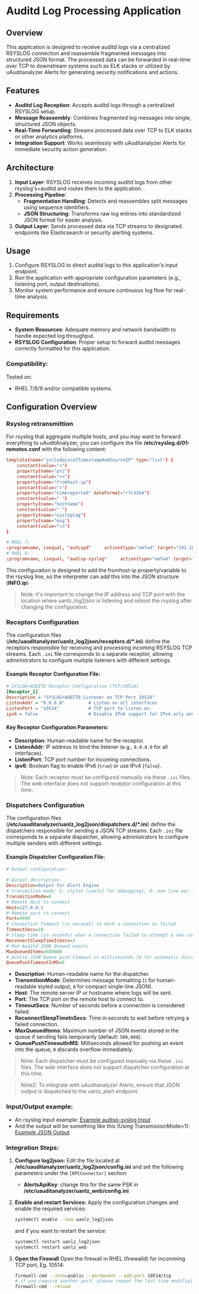 # Auditd Log Processing Application

## Overview
This application is designed to receive auditd logs via a centralized RSYSLOG connection and reassemble fragmented messages into structured JSON format. The processed data can be forwarded in real-time over TCP to downstream systems such as ELK stacks or utilized by uAuditanalyzer Alerts for generating security notifications and actions.

## Features
- **Auditd Log Reception**: Accepts auditd logs through a centralized RSYSLOG setup.
- **Message Reassembly**: Combines fragmented log messages into single, structured JSON objects.
- **Real-Time Forwarding**: Streams processed data over TCP to ELK stacks or other analytics platforms.
- **Integration Support**: Works seamlessly with uAuditanalyzer Alerts for immediate security action generation.

## Architecture
1. **Input Layer**: RSYSLOG receives incoming auditd logs from other rsyslog's+auditd and routes them to the application.
2. **Processing Pipeline**:
   - **Fragmentation Handling**: Detects and reassembles split messages using sequence identifiers.
   - **JSON Structuring**: Transforms raw log entries into standardized JSON format for easier analysis.
3. **Output Layer**: Sends processed data via TCP streams to designated endpoints like Elasticsearch or security alerting systems.

## Usage
1. Configure RSYSLOG to direct auditd logs to this application's input endpoint.
2. Run the application with appropriate configuration parameters (e.g., listening port, output destinations).
3. Monitor system performance and ensure continuous log flow for real-time analysis.

## Requirements
- **System Resources**: Adequate memory and network bandwidth to handle expected log throughput.
- **RSYSLOG Configuration**: Proper setup to forward auditd messages correctly formatted for this application.

### Compatibility:

Tested on:
- RHEL 7/8/9 and/or compatible systems.

## Configuration Overview

### Rsyslog retransmittion

For rsyslog that aggregate multiple hosts, and you may want to forward everything to uAuditAnalyzer, you can configure the file **/etc/rsyslog.d/01-remotes.conf** with the following content:

```conf
template(name="includeLocalTimestampAndSourceIP" type="list") {
    constant(value="<")
    property(name="pri")
    constant(value="><")
    property(name="fromhost-ip")
    constant(value=">")
    property(name="timereported" dateFormat="rfc3164")
    constant(value=" ")
    property(name="hostname")
    constant(value=" ")
    property(name="syslogtag")
    property(name="msg")
    constant(value="\n")
}

# RHEL 7:
:programname, isequal, "audispd"     action(type="omfwd" target="192.168.10.55" port="10514" protocol="tcp" template="includeLocalTimestampAndSourceIP")
# RHEL 8:
:programname, isequal, "audisp-syslog"     action(type="omfwd" target="192.168.10.55" port="10514" protocol="tcp" template="includeLocalTimestampAndSourceIP")
```

This configuration is designed to add the fromhost-ip property/variable to the rsyslog line, so the interpreter can add this into the JSON structure (**INFO.ip**)

> Note: it's important to change the IP address and TCP port with the location where uanlz_log2json is listening and reboot the rsyslog after changing the configuration.

### Receptors Configuration

The configuration files (**/etc/uauditanalyzer/uanlz_log2json/receptors.d/*.ini**) define the receptors responsible for receiving and processing incoming RSYSLOG TCP streams. Each `.ini` file corresponds to a separate receptor, allowing administrators to configure multiple listeners with different settings.

#### Example Receptor Configuration File:
```ini
# SYSLOG+AUDITD Receptor Configuration (TCP/10514)
[Receptor_1]
Description = "SYSLOG+AUDITD Listener on TCP Port 10514"
ListenAddr = "0.0.0.0"         # Listen on all interfaces
ListenPort = "10514"           # TCP port to listen on
ipv6 = false                   # Disable IPv6 support for IPv4 only environments
```

#### Key Receptor Configuration Parameters:
- **Description**: Human-readable name for the receptor.
- **ListenAddr**: IP address to bind the listener (e.g., `0.0.0.0` for all interfaces).
- **ListenPort**: TCP port number for incoming connections.
- **ipv6**: Boolean flag to enable IPv6 (`true`) or use IPv4 (`false`).

> Note: Each receptor must be configured manually via these `.ini` files. The web interface does not support receptor configuration at this time.

### Dispatchers Configuration

The configuration files (**/etc/uauditanalyzer/uanlz_log2json/dispatchers.d/*.ini**) define the dispatchers responsible for sending a JSON TCP streams. Each `.ini` file corresponds to a separate dispatcher, allowing administrators to configure multiple senders with different settings.

#### Example Dispatcher Configuration File:
```ini
# Output configuration: 

# Output description
Description=Output for Alert Engine
# transmition mode: 1: styled (useful for debugging), 0: one line per json
TransmitionMode=0
# Remote Host to connect
Host=127.0.0.1
# Remote port to connect
Port=9999
# Connection Timeout (in seconds) to mark a connection as failed
TimeoutSecs=10
# Sleep time (in seconds) when a connection failed to attempt a new connection
ReconnectSleepTimeInSecs=3
# Max Auditd JSON Queued events
MaxQueuedItems=500000    
# Auditd JSON Queue push timeout in milliseconds (0 for automatic discard when the queue is full)
QueuePushTimeoutInMS=0
```

- **Description**: Human-readable name for the dispatcher.
- **TransmitionMode**: Determines message formatting (`1` for human-readable styled output, `0` for compact single-line JSON).
- **Host**: The remote server IP or hostname where logs will be sent.
- **Port**: The TCP port on the remote host to connect to.
- **TimeoutSecs**: Number of seconds before a connection is considered failed.
- **ReconnectSleepTimeInSecs**: Time in seconds to wait before retrying a failed connection.
- **MaxQueuedItems**: Maximum number of JSON events stored in the queue if sending fails temporarily (default: `500,000`).
- **QueuePushTimeoutInMS**: Milliseconds allowed for pushing an event into the queue; `0` discards overflow immediately.

> Note: Each dispatcher must be configured manually via these `.ini` files. The web interface does not support dispatcher configuration at this time.

> Note2: To integrate with uAuditanalyzer Alerts, ensure that JSON output is dispatched to the uanlz_alert endpoint.


### Input/Output example:

- An rsyslog input example: [Example audisp-syslog Input](example_input.txt)
- And the output will be something like this (Using TransmissionMode=1): [Example JSON Output](example_output.txt)



### Integration Steps:

1. **Configure log2json:**
   Edit the file located at **/etc/uauditanalyzer/uanlz_log2json/config.ini** and set the following parameters under the `[RPCConnector]` section:
   - **AlertsApiKey**: change this for the same PSK in **/etc/uauditanalyzer/uanlz_web/config.ini**

2. **Enable and restart Services:**
   Apply the configuration changes and enable the required services:
    ```bash
    systemctl enable --now uanlz_log2json
    ```
    and if you want to restart the service:
    ```bash
    systemctl restart uanlz_log2json
    systemctl restart uanlz_web
    ```

3. **Open the Firewall**
    Open the firewall in RHEL (firewalld) for incomming TCP port, Eg. 10514:

    ```bash
    firewall-cmd --zone=public --permanent --add-port 10514/tcp
    # if you require another port, please repeat the last line modifiying the port
    firewall-cmd --reload
    ```
